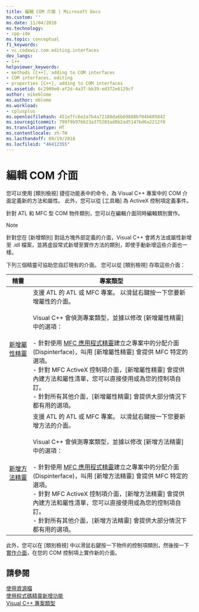 ```yaml
---
title: 編輯 COM 介面 | Microsoft Docs
ms.custom: ''
ms.date: 11/04/2016
ms.technology:
- cpp-ide
ms.topic: conceptual
f1_keywords:
- vc.codewiz.com.editing.interfaces
dev_langs:
- C++
helpviewer_keywords:
- methods [C++], adding to COM interfaces
- COM interfaces, editing
- properties [C++], adding to COM interfaces
ms.assetid: 6c2909e0-af2d-4a37-bb39-ed372e6129cf
author: mikeblome
ms.author: mblome
ms.workload:
- cplusplus
ms.openlocfilehash: 451e7fc6e2a7b4a72188da6b69888bf04b605842
ms.sourcegitcommit: 799f9b976623a375203ad8b2ad5147bd6a2212f0
ms.translationtype: HT
ms.contentlocale: zh-TW
ms.lasthandoff: 09/19/2018
ms.locfileid: "46412355"
---
```

# <a name="editing-a-com-interface"></a>編輯 COM 介面

您可以使用 [類別檢視] 捷徑功能表中的命令，為 Visual C++ 專案中的 COM 介面定義新的方法和屬性。 此外，您可以從 [工具箱] 為 ActiveX 控制項定義事件。

針對 ATL 和 MFC 型 COM 物件類別，您可以在編輯介面同時編輯類別實作。

> [!NOTE]
>  針對您在 [新增類別] 對話方塊外部定義的介面，Visual C++ 會將方法或屬性新增至 .idl 檔案，並將虛設常式新增至實作方法的類別，即使手動新增這些介面也一樣。

下列三個精靈可協助您自訂現有的介面。 您可以從 [類別檢視] 存取這些介面：

|精靈|專案類型|
|------------|------------------|
|[新增屬性精靈](../ide/names-add-property-wizard.md)|支援 ATL 的 ATL 或 MFC 專案。 以滑鼠右鍵按一下您要新增屬性的介面。<br /><br /> Visual C++ 會偵測專案類型，並據以修改 [新增屬性精靈] 中的選項：<br /><br /> -   針對使用 [MFC 應用程式精靈](../mfc/reference/mfc-application-wizard.md)建立之專案中的分配介面 (Dispinterface)，叫用 [新增屬性精靈] 會提供 MFC 特定的選項。<br />-   針對 MFC ActiveX 控制項介面，[新增屬性精靈] 會提供內建方法和屬性清單，您可以直接使用或為您的控制項自訂。<br />-   針對所有其他介面，[新增屬性精靈] 會提供大部分情況下都有用的選項。|
|[新增方法精靈](../ide/add-method-wizard.md)|支援 ATL 的 ATL 或 MFC 專案。 以滑鼠右鍵按一下您要新增方法的介面。<br /><br /> Visual C++ 會偵測專案類型，並據以修改 [新增方法精靈] 中的選項：<br /><br /> -   針對使用 [MFC 應用程式精靈](../mfc/reference/mfc-application-wizard.md)建立之專案中的分配介面 (Dispinterface)，叫用 [新增方法精靈] 會提供 MFC 特定的選項。<br />-   針對 MFC ActiveX 控制項介面，[新增方法精靈] 會提供內建方法和屬性清單，您可以直接使用或為您的控制項自訂。<br />-   針對所有其他介面，[新增方法精靈] 會提供大部分情況下都有用的選項。|

此外，您可以在 [類別檢視] 中以滑鼠右鍵按一下物件的控制項類別，然後按一下[實作介面](../ide/implement-interface-wizard.md)，在您的 COM 控制項上實作新的介面。

## <a name="see-also"></a>請參閱

[使用資源檔](../windows/working-with-resource-files.md)<br>
[使用程式碼精靈新增功能](../ide/adding-functionality-with-code-wizards-cpp.md)<br>
[Visual C++ 專案類型](../ide/visual-cpp-project-types.md)